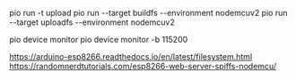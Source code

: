 pio run -t upload
pio run --target buildfs --environment nodemcuv2 
pio run --target uploadfs --environment nodemcuv2

pio device monitor
pio device monitor -b 115200

https://arduino-esp8266.readthedocs.io/en/latest/filesystem.html
https://randomnerdtutorials.com/esp8266-web-server-spiffs-nodemcu/
